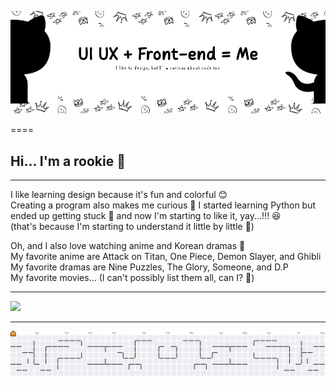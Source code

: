 ![Header](img/rookie.png)

====

<h2>Hi... I'm a rookie 👋</h2>

-----------------
<p> I like learning design because it's fun and colorful 😊 
<br>Creating a program also makes me curious 🧐 I started learning Python but ended up getting stuck 🥴 and now I'm starting to like it, yay...!!! 😆 
<br>(that's because I'm starting to understand it little by little 🥲)</p>

<p>Oh, and I also love watching anime and Korean dramas 🍿  
<br>
My favorite anime are Attack on Titan, One Piece, Demon Slayer, and Ghibli  
<br>
My favorite dramas are Nine Puzzles, The Glory, Someone, and D.P  
<br>
My favorite movies... (I can't possibly list them all, can I? 🤔)</p>


-----------
<p align="left">
  <a href="https://skillicons.dev">
    <img src="https://skillicons.dev/icons?i=html,css,js,py,git,github,tailwind,vuejs,angular,vscode,figma=" />
  </a>
</p>

-----------
<picture>
  <source media="(prefers-color-scheme: dark)" srcset="https://raw.githubusercontent.com/anjarnegara/anjarnegara/output/pacman-contribution-graph-dark.svg">
  <source media="(prefers-color-scheme: light)" srcset="https://raw.githubusercontent.com/anjarnegara/anjarnegara/output/pacman-contribution-graph.svg">
  <img alt="pacman contribution graph" src="https://raw.githubusercontent.com/anjarnegara/anjarnegara/output/pacman-contribution-graph.svg">
</picture>

###

